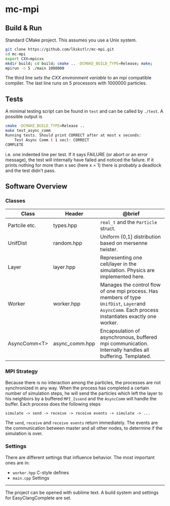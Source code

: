 # mc-mpi

## Build & Run
Standard CMake project. This assumes you use a Unix system.
```bash
git clone https://github.com/lkskstlr/mc-mpi.git
cd mc-mpi
export CXX=mpicxx
mkdir build; cd build; cmake .. -DCMAKE_BUILD_TYPE=Release; make;
mpirun -n 5 ./main 1000000
```
The third line *sets the CXX environment variable* to an mpi compatible compiler. The last line runs on 5 processors with 1000000 particles.


## Tests
A minimal testing script can be found in `test` and can be called by `./test`. A possible output is
```bash
cmake -DCMAKE_BUILD_TYPE=Release ..
make test_async_comm
Running tests. Should print CORRECT after at most x seconds:
    Test Async Comm ( 1 sec): CORRECT
COMPLETE
```
i.e. one indented line per test. If it says FAILURE (or abort or an error message), the test will internally have failed and noticed the failure. If it prints nothing for more than x sec (here x = 1) there is probably a deadlock and the test didn't pass.

## Software Overview

### Classes
| Class         | Header | @brief      |
|---------------|--------|-------------|
| Partcile etc. |types.hpp  | `real_t` and the `Particle` struct. |
| UnifDist      |random.hpp | Uniform (0,1] distribution based on mersenne twister. |
| Layer         |layer.hpp  | Representing one cell/layer in the simulation. Physics are implemented here. |
| Worker        |worker.hpp | Manages the control flow of one mpi process. Has members of type `UnifDist`, `Layer`and `AsyncComm`. Each process instantiates exactly one worker. |
| AsyncComm&lt;T&gt; |async_comm.hpp| Encapsulation of asynchronous, buffered mpi communication. Internally handles all buffering. Templated. |

### MPI Strategy
Because there is no interaction among the particles, the processes are not synchronized in any way. When the process has completed a certain number of simulation steps, he will send the particles which left the layer to his neighbors by a buffered `MPI_Issend` and the `AsyncComm` will handle the buffer. Each process does the following steps
```
simulate -> send -> receive -> receive events -> simulate -> ...
```
The `send`, `receive` and `receive events` return immediately. The events are the communication between master and all other nodes, to determine if the simulation is over.

### Settings
There are different settings that influence behavior. The most important ones are in:
  + `worker.hpp` C-style defines
  + `main.cpp` Settings

---
The project can be opened with sublime text. A build system and settings for EasyClangComplete are set.


